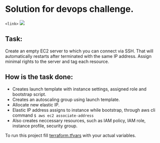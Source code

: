 Solution for devops challenge.
===
`<link>`
[![](https://img.youtube.com/vi/E76YJIvq0Zo/0.jpg)](https://www.youtube.com/watch?v=E76YJIvq0Zo)

Task:
---
Create an empty EC2 server to which you can connect via SSH.
That will automatically restarts after terminated with the same IP address.
Assign minimal rights to the server and tag each resource.

How is the task done:
---
- Creates launch template with instance settings, assigned role and bootstrap script.
- Creates an autoscaling group using launch template.
- Allocate new elastic IP.
- Elastic IP address assigns to instance while bootstrap, through aws cli command
`$ aws ec2 associate-address`
- Also creates neccessary resources, such as IAM policy, IAM role, instance profile, security group.

To run this project fill [terraform.tfvars](https://github.com/Savostov-Arseny/DevOps-Challenge-1/blob/master/terraform.tfvars) with your actual variables. 
